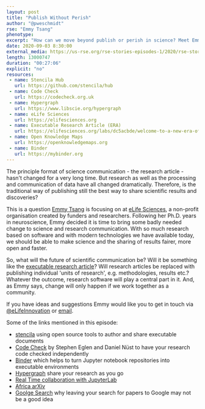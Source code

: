 ```yaml
---
layout: post
title: "Publish Without Perish"
author: "@pweschmidt"
rse: "Emmy Tsang"
phenotype: 
excerpt: "How can we move beyond publish or perish in science? Meet Emmy Tsang who is passionate about changing and improving the way we communicate science and make scientific discovery faster, fairer and better."
date: 2020-09-03 8:30:00
external_media: https://us-rse.org/rse-stories-episodes-1/2020/rse-stories-emmy-tsang-episode-32.mp3
length: 13000747
duration: "00:27:06"
explicit: "no"
resources:
 - name: Stencila Hub
   url: https://github.com/stencila/hub
 - name: Code Check
   url: https://codecheck.org.uk
 - name: Hypergraph
   url: https://www.libscie.org/hypergraph
 - name: eLife Sciences
   url: https://elifesciences.org 
 - name: Executable Research Article (ERA)
   url: https://elifesciences.org/labs/dc5acbde/welcome-to-a-new-era-of-reproducible-publishing 
 - name: Open Knowledge Maps
   url: https://openknowledgemaps.org 
 - name: Binder
   url: https://mybinder.org 
--- 
```


The principle format of science communication - the research article - hasn't changed for a very long time. But research as well as the processing and communication of data have all changed dramatically. Therefore, is the traditional way of publishing still the best way to share scientific results and discoveries?  
 
This is a question [Emmy Tsang](https://twitter.com/emmy_ft) is focusing on at [eLife Sciences](https://elifsciences.org), a non-profit organisation created by funders and researchers.
Following her Ph.D. years in neuroscience, Emmy decided it is time to bring some badly needed change to science and research communication. With so much research based on software and with modern technologies we have available today, we should be able to make science and the sharing of results fairer, more open and faster. 

So, what will the future of scientific communication be? Will it be something like the [executable research article](https://elifesci.org/ERA)? Will research articles be replaced with publishing individual 'units of research', e.g. methodologies, results etc.? Whatever the outcome, research software will play a central part in it. And, as Emmy says, change will only happen if we work together as a community.

If you have ideas and suggestions Emmy would like you to get in touch via [@eLifeInnovation](https://twitter.com/eLifeInnovation) or [email](mailto:innovation@elifesciences.org).


Some of the links mentioned in this episode:

- [stencila](https://github.com/stencila/hub) using open source tools to author and share executable documents 
- [Code Check](https://codecheck.org.uk) by Stephen Eglen and Daniel Nüst to have your research code  checked independently
- [Binder](https://mybinder.org) which helps to turn Jupyter notebook repositories into executable environments
- [Hypergraph](https://www.libscie.org/hypergraph) share your research as you go
- [Real Time collaboration with JupyterLab](https://github.com/jupyterlab/rtc)
- [Africa arXiv](https://info.africarxiv.org/) 
- [Goolge Search](http://www.openscienceradio.org/2019/06/07/osr170-dont-leave-it-to-google-research-infrastructures-en/) why leaving your search for papers to Google may not be a good idea
